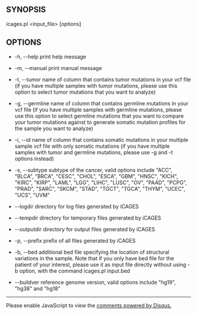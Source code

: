 ## SYNOPSIS

icages.pl <input_file> [options]

## OPTIONS

- -h, --help              print help message   

- -m, --manual            print manual message

- -t, --tumor <TEXT>      name of column that contains tumor mutations in your vcf file (if you have multiple samples with tumor mutations, please use this option to select tumor mutations that you want to analyze)

- -g, --germline <TEXT>   name of column that contains germline mutations in your vcf file (if you have multiple samples with germline mutations, please use this option to select germline mutations that you want to compare your tumor mutations against to generate somatic mutation profiles for the sample you want to analyze)

- -i, --id <TEXT>         name of column that contains somatic mutations in your multiple sample vcf file with only somatic mutations (if you have multiple samples with tumor and germline mutations, please use -g and -t options instead)

- -s, --subtype <TEXT>    subtype of the cancer, valid options include "ACC", "BLCA", "BRCA", "CESC", "CHOL", "ESCA", "GBM", "HNSC", "KICH", "KIRC", "KIRP", "LAML", "LGG", "LIHC", "LUSC", "OV", "PAAD", "PCPG", "PRAD", "SARC", "SKCM", "STAD", "TGCT", "TGCA", "THYM", "UCEC", "UCS", "UVM"

- --logdir                directory for log files generated by iCAGES

- --tempdir <TEXT>        directory for temporary files generated by iCAGES

- --outputdir <TEXT>      directory for output files generated by iCAGES

- -p, --prefix <TEXT>     prefix of all files generated by iCAGES

- -b, --bed <TEXT>        additional bed file specifying the location of structural variations in the sample. Note that if you only have bed file for the patient of your interest, please use it as input file directly without using -b option, with the command icages.pl input.bed

- --buildver <TEXT>       reference genome version, valid options include "hg19", "hg38" and "hg18"


---
<div id="disqus_thread"></div>
<script type="text/javascript">
/* * * CONFIGURATION VARIABLES * * */
var disqus_shortname = 'icages';

/* * * DON'T EDIT BELOW THIS LINE * * */
(function() {
var dsq = document.createElement('script'); dsq.type = 'text/javascript'; dsq.async = true;
dsq.src = '//' + disqus_shortname + '.disqus.com/embed.js';
(document.getElementsByTagName('head')[0] || document.getElementsByTagName('body')[0]).appendChild(dsq);
})();
</script>
<noscript>Please enable JavaScript to view the <a href="https://disqus.com/?ref_noscript" rel="nofollow">comments powered by Disqus.</a></noscript>

